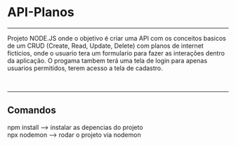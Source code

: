 <h1>API-Planos</h1>
  <hr>
  <p>
    Projeto NODE.JS onde o objetivo é criar uma API com os conceitos basicos de um CRUD (Create, Read, Update, Delete) com planos de internet
    ficticios, onde o usuario tera um formulario para fazer as interações dentro da aplicação. O progama tambem terá uma tela de login para apenas
    usuarios permitidos, terem acesso a tela de cadastro.
  </P>
  <br>
  <hr>
  <h2>Comandos</h2>
  <p>
    npm install --> instalar as depencias do projeto
  <br>
    npx nodemon --> rodar o projeto via nodemon
        
    
  </p>
